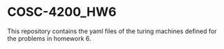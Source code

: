 # COSC-4200_HW6

This repository contains the yaml files of the turing machines defined for the problems in homework 6.
